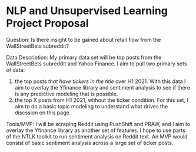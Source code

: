 # NLP and Unsupervised Learning Project Proposal 

Question: 
Is there insight to be gained about retail flow from the WallStreetBets subreddit? 

Data Description: 
My primary data set will be top posts from the WallStreetBets subreddit and Yahoo Finance. I aim to pull two primary sets of data: 
1) the top posts *that have tickers in the title* over H1 2021. With this data I aim to overlay the Yfinance library and sentiment analysis to see if there is any predictive modeling that is possible. 
2) the top X posts from H1 2021, without the ticker condition. For this set, I aim to do a basic topic modeling to understand what drives the discssion on this page. 


Tools/MVP: 
I will be scraping Reddit using PushShift and PRAW, and I aim to overlay the Yfinance library as another set of features. I hope to use parts of the NTLK toolkit to run sentiment analysis on Reddit text. An MVP would consist of basic sentiment analysis across a large set of ticker posts. 
